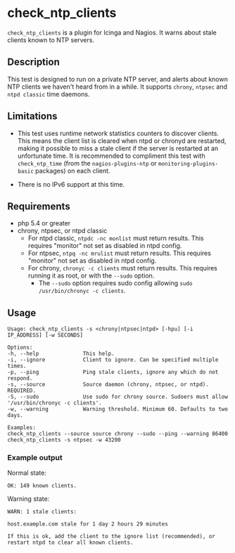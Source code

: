 # check_ntp_clients
`check_ntp_clients` is a plugin for Icinga and Nagios. It warns about stale clients known to NTP servers.

## Description
This test is designed to run on a private NTP server, and alerts about known NTP clients we haven't heard from in a while. It supports `chrony`, `ntpsec` and `ntpd classic` time daemons.

## Limitations
* This test uses runtime network statistics counters to discover clients. This means the client list is cleared when ntpd or chronyd are restarted, making it possible to miss a stale client if the server is restarted at an unfortunate time. It is recommended to compliment this test with `check_ntp_time` (from the `nagios-plugins-ntp` or `monitoring-plugins-basic` packages) on each client.

* There is no IPv6 support at this time.

## Requirements
* php 5.4 or greater
* chrony, ntpsec, or ntpd classic
    * For ntpd classic, `ntpdc -nc monlist` must return results. This requires "monitor" not set as disabled in ntpd config.
    * For ntpsec, `ntpq -nc mrulist` must return results. This requires "monitor" not set as disabled in ntpd config.
    * For chrony, `chronyc -c clients` must return results. This requires running it as root, or with the `--sudo` option.
        * The `--sudo` option requires sudo config allowing `sudo /usr/bin/chronyc -c clients`.

## Usage
```
Usage: check_ntp_clients -s <chrony|ntpsec|ntpd> [-hpu] [-i IP_ADDRESS] [-w SECONDS]

Options:
-h, --help              This help.
-i, --ignore            Client to ignore. Can be specified multiple times.
-p, --ping              Ping stale clients, ignore any which do not respond.
-s, --source            Source daemon (chrony, ntpsec, or ntpd). REQUIRED.
-S, --sudo              Use sudo for chrony source. Sudoers must allow '/usr/bin/chronyc -c clients'.
-w, --warning           Warning threshold. Minimum 60. Defaults to two days.

Examples:
check_ntp_clients --source source chrony --sudo --ping --warning 86400
check_ntp_clients -s ntpsec -w 43200
```

### Example output

Normal state:
```
OK: 149 known clients.
```

Warning state:
```
WARN: 1 stale clients:

host.example.com stale for 1 day 2 hours 29 minutes

If this is ok, add the client to the ignore list (recommended), or restart ntpd to clear all known clients.
```

